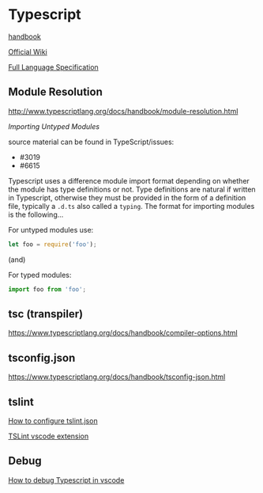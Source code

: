 # Typescript

[handbook](https://www.typescriptlang.org/docs/tutorial.html)

[Official Wiki](https://github.com/Microsoft/TypeScript/wiki)

[Full Language Specification](https://github.com/Microsoft/TypeScript/blob/master/doc/spec.md)

## Module Resolution

http://www.typescriptlang.org/docs/handbook/module-resolution.html

_Importing Untyped Modules_

source material can be found in TypeScript/issues:
* #3019
* #6615

Typescript uses a difference module import format depending on whether the module has type definitions or not. Type definitions are natural if written in Typescript, otherwise they must be provided in the form of a definition file, typically a `.d.ts` also called a `typing`. The format for importing modules is the following...

For untyped modules use:

```typescript
let foo = require('foo');
```

(and)

For typed modules:

```typescript
import foo from 'foo';
```




## tsc (transpiler)

https://www.typescriptlang.org/docs/handbook/compiler-options.html

## tsconfig.json

https://www.typescriptlang.org/docs/handbook/tsconfig-json.html

## tslint

[How to configure tslint.json](https://github.com/Microsoft/vscode-go/blob/master/tslint.json)

[TSLint vscode extension](https://marketplace.visualstudio.com/items?itemName=eg2.tslint)

## Debug

[How to debug Typescript in vscode](http://stackoverflow.com/questions/31169259/how-to-debug-typescript-files-in-visual-studio-code?rq=1)


